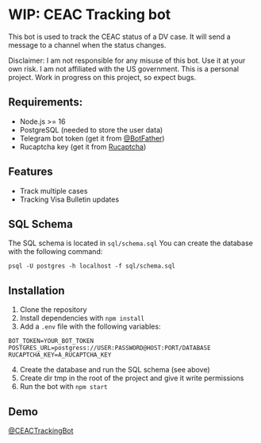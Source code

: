 # WIP: CEAC Tracking bot
This bot is used to track the CEAC status of a DV case. It will send a message to a channel when the status changes.

Disclaimer: I am not responsible for any misuse of this bot. Use it at your own risk. I am not affiliated with the US government. This is a personal project. 
Work in progress on this project, so expect bugs.

## Requirements:
- Node.js >= 16
- PostgreSQL (needed to store the user data)
- Telegram bot token (get it from [@BotFather](https://t.me/BotFather))
- Rucaptcha key (get it from [Rucaptcha](https://rucaptcha.com/))

## Features
- Track multiple cases
- Tracking Visa Bulletin updates

## SQL Schema
The SQL schema is located in `sql/schema.sql`
You can create the database with the following command:
```
psql -U postgres -h localhost -f sql/schema.sql
```

## Installation

1. Clone the repository
2. Install dependencies with `npm install`
3. Add a `.env` file with the following variables:
```
BOT_TOKEN=YOUR_BOT_TOKEN
POSTGRES_URL=postgress://USER:PASSWORD@HOST:PORT/DATABASE
RUCAPTCHA_KEY=A_RUCAPTCHA_KEY
```
4. Create the database and run the SQL schema (see above)
5. Create dir tmp in the root of the project and give it write permissions
6. Run the bot with `npm start`


## Demo
[@CEACTrackingBot](https://t.me/CEACTrackingBot)
